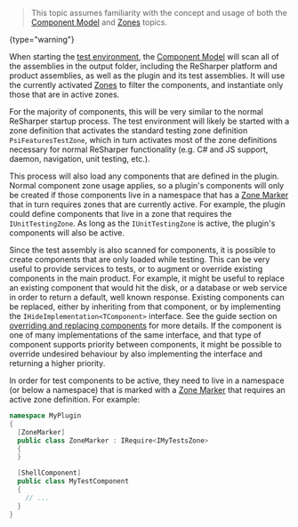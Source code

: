 [//]: # (title: Test Components)

 >  This topic assumes familiarity with the concept and usage of both the [Component Model](Platform_ComponentModel.md) and [Zones](Platform_Zones.md) topics.
 >
 {type="warning"}

When starting the [test environment](TestEnvironment.md), the [Component Model](Platform_ComponentModel.md) will scan all of the assemblies in the output folder, including the ReSharper platform and product assemblies, as well as the plugin and its test assemblies. It will use the currently activated [Zones](Testing_Zones.md) to filter the components, and instantiate only those that are in active zones.

For the majority of components, this will be very similar to the normal ReSharper startup process. The test environment will likely be started with a zone definition that activates the standard testing zone definition `PsiFeaturesTestZone`, which in turn activates most of the zone definitions necessary for normal ReSharper functionality (e.g. C# and JS support, daemon, navigation, unit testing, etc.).

This process will also load any components that are defined in the plugin. Normal component zone usage applies, so a plugin's components will only be created if those components live in a namespace that has a [Zone Marker](Zones_Usage.md#zone-markers) that in turn requires zones that are currently active. For example, the plugin could define components that live in a zone that requires the `IUnitTestingZone`. As long as the `IUnitTestingZone` is active, the plugin's components will also be active.

Since the test assembly is also scanned for components, it is possible to create components that are only loaded while testing. This can be very useful to provide services to tests, or to augment or override existing components in the main product. For example, it might be useful to replace an existing component that would hit the disk, or a database or web service in order to return a default, well known response. Existing components can be replaced, either by inheriting from that component, or by implementing the `IHideImplementation<TComponent>` interface. See the guide section on [overriding and replacing components](ContainersPartsCatalogues.md#overriding-and-replacing-components) for more details. If the component is one of many implementations of the same interface, and that type of component supports priority between components, it might be possible to override undesired behaviour by also implementing the interface and returning a higher priority.

In order for test components to be active, they need to live in a namespace (or below a namespace) that is marked with a [Zone Marker](Zones_Usage.md#zone-markers) that requires an active zone definition. For example:

```csharp
namespace MyPlugin
{
  [ZoneMarker]
  public class ZoneMarker : IRequire<IMyTestsZone>
  {
  }

  [ShellComponent]
  public class MyTestComponent
  {
    // ...
  }
}
```